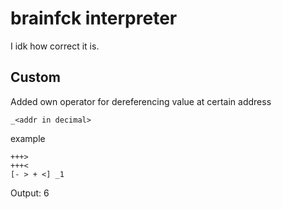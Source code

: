 # brainfck interpreter

I idk how correct it is.

## Custom

Added own operator for dereferencing value at certain address

`_<addr in decimal>`

example

```brainfuck
+++>
+++<
[- > + <] _1
```
Output: 6
